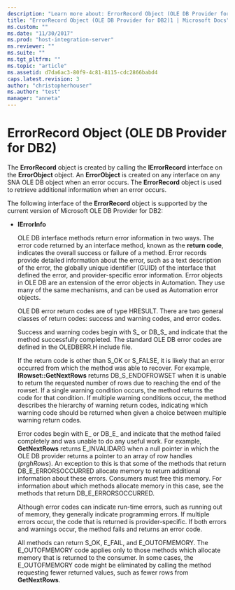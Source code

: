 ```yaml
---
description: "Learn more about: ErrorRecord Object (OLE DB Provider for DB2)"
title: "ErrorRecord Object (OLE DB Provider for DB2)1 | Microsoft Docs"
ms.custom: ""
ms.date: "11/30/2017"
ms.prod: "host-integration-server"
ms.reviewer: ""
ms.suite: ""
ms.tgt_pltfrm: ""
ms.topic: "article"
ms.assetid: d7da6ac3-80f9-4c81-8115-cdc2866babd4
caps.latest.revision: 3
author: "christopherhouser"
ms.author: "test"
manager: "anneta"
---
```

# ErrorRecord Object (OLE DB Provider for DB2)
The **ErrorRecord** object is created by calling the **IErrorRecord** interface on the **ErrorObject** object. An **ErrorObject** is created on any interface on any SNA OLE DB object when an error occurs. The **ErrorRecord** object is used to retrieve additional information when an error occurs.  
  
 The following interface of the **ErrorRecord** object is supported by the current version of Microsoft OLE DB Provider for DB2:  
  
- **IErrorInfo**  
  
  OLE DB interface methods return error information in two ways. The error code returned by an interface method, known as the **return code**, indicates the overall success or failure of a method. Error records provide detailed information about the error, such as a text description of the error, the globally unique identifier (GUID) of the interface that defined the error, and provider-specific error information. Error objects in OLE DB are an extension of the error objects in Automation. They use many of the same mechanisms, and can be used as Automation error objects.  
  
  OLE DB error return codes are of type HRESULT. There are two general classes of return codes: success and warning codes, and error codes.  
  
  Success and warning codes begin with S_ or DB_S_ and indicate that the method successfully completed. The standard OLE DB error codes are defined in the OLEDBERR.H include file.  
  
  If the return code is other than S_OK or S_FALSE, it is likely that an error occurred from which the method was able to recover. For example, **IRowset::GetNextRows** returns DB_S_ENDOFROWSET when it is unable to return the requested number of rows due to reaching the end of the rowset. If a single warning condition occurs, the method returns the code for that condition. If multiple warning conditions occur, the method describes the hierarchy of warning return codes, indicating which warning code should be returned when given a choice between multiple warning return codes.  
  
  Error codes begin with E_ or DB_E_ and indicate that the method failed completely and was unable to do any useful work. For example, **GetNextRows** returns E_INVALIDARG when a null pointer in which the OLE DB provider returns a pointer to an array of row handles (*prghRows*). An exception to this is that some of the methods that return DB_E_ERRORSOCCURRED allocate memory to return additional information about these errors. Consumers must free this memory. For information about which methods allocate memory in this case, see the methods that return DB_E_ERRORSOCCURRED.  
  
  Although error codes can indicate run-time errors, such as running out of memory, they generally indicate programming errors. If multiple errors occur, the code that is returned is provider-specific. If both errors and warnings occur, the method fails and returns an error code.  
  
  All methods can return S_OK, E_FAIL, and E_OUTOFMEMORY. The E_OUTOFMEMORY code applies only to those methods which allocate memory that is returned to the consumer. In some cases, the E_OUTOFMEMORY code might be eliminated by calling the method requesting fewer returned values, such as fewer rows from **GetNextRows**.

